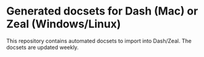 # Generated docsets for Dash (Mac) or Zeal (Windows/Linux)

This repository contains automated docsets to import into Dash/Zeal.
The docsets are updated weekly.